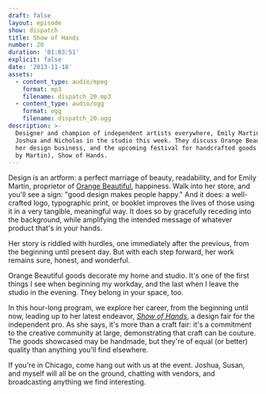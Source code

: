 ```yaml
---
draft: false
layout: episode
show: dispatch
title: Show of Hands
number: 20
duration: '01:03:51'
explicit: false
date: '2013-11-18'
assets:
  - content_type: audio/mpeg
    format: mp3
    filename: dispatch_20.mp3
  - content_type: audio/ogg
    format: ogg
    filename: dispatch_20.ogg
description: >-
  Designer and champion of independent artists everywhere, Emily Martin, joins
  Joshua and Nicholas in the studio this week. They discuss Orange Beautiful,
  her design business, and the upcoming festival for handcrafted goods (curated
  by Martin), Show of Hands.
---
```

Design is an artform: a perfect marriage of beauty, readability, and for Emily Martin, proprietor of [Orange Beautiful](http://orangebeautiful.com), happiness. Walk into her store, and you'll see a sign: "good design makes people happy." And it does: a well-crafted logo, typographic print, or booklet improves the lives of those using it in a very tangible, meaningful way. It does so by gracefully receding into the background, while amplifying the intended message of whatever product that's in your hands.

Her story is riddled with hurdles, one immediately after the previous, from the beginning until present day. But with each step forward, her work remains sure, honest, and wonderful.

Orange Beautiful goods decorate my home and studio. It's one of the first things I see when beginning my workday, and the last when I leave the studio in the evening. They belong in your space, too.

In this hour-long program, we explore her career, from the beginning until now, leading up to her latest endeavor, *[Show of Hands](http://showofhandschicago.com)*, a design fair for the independent pro. As she says, it's more than a craft fair: it's a commitment to the creative community at large, demonstrating that craft can be couture. The goods showcased may be handmade, but they're of equal (or better) quality than anything you'll find elsewhere.

If you're in Chicago, come hang out with us at the event. Joshua, Susan, and myself will all be on the ground, chatting with vendors, and broadcasting anything we find interesting.